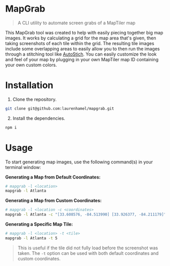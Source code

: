 # MapGrab

> A CLI utility to automate screen grabs of a MapTiler map

This MapGrab tool was created to help with easily piecing together big map images. It works by calculating a grid for the map area that's given, then taking screenshots of each tile within the grid. The resulting tile images include some overlapping areas to easily allow you to then run the images through a stitching tool like [AutoStich](http://matthewalunbrown.com/autostitch/autostitch.html). You can easily customize the look and feel of your map by plugging in your own MapTiler map ID containing your own custom colors.

# Installation

1. Clone the repository.

```bash
git clone git@github.com:laurenhamel/mapgrab.git
```

2. Install the dependencies.

```bash
npm i
```

# Usage

To start generating map images, use the following command(s) in your terminal window:

**Generating a Map from Default Coordinates:**

```bash
# mapgrab -l <location>
mapgrab -l Atlanta
```

**Generating a Map from Custom Coordinates:**

```bash
# mapgrab -l <location -c <coordinates>
mapgrab -l Atlanta -c "[33.608576, -84.513990] [33.926377, -84.211179]"
```


**Generating a Specific Map Tile:**

```bash
# mapgrab -l <location> -t <tile>
mapgrab -l Atlanta -t 5
```

  > This is useful if the tile did not fully load before the screenshot was taken. The `-t` option can be used with both default coordinates and custom coordinates.
